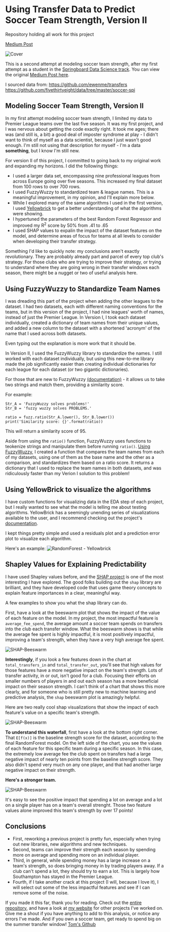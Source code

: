 # Using Transfer Data to Predict Soccer Team Strength, Version II
Repository holding all work for this project

[Medium Post]()

![Cover](https://miro.medium.com/max/9650/0*wPuBg7ZwWs8Fpg4V)

This is a second attempt at modeling soccer team strength, after my first attempt as a student in the [Springboard Data Science track](https://www.springboard.com/). You can view the original [Medium Post here](https://medium.com/analytics-vidhya/transfer-windows-predicting-english-premier-league-club-ratings-779b37008353).

I sourced data from: 
https://github.com/ewenme/transfers
https://github.com/fivethirtyeight/data/tree/master/soccer-spi

## Modeling Soccer Team Strength, Version II
In my first attempt modeling soccer team strength, I limited my data to Premier League teams over the last five season. It was my first project, and I was nervous about getting the code exactly right. It took me ages; there was (and still is, a bit) a good deal of imposter syndrome at play - I didn't want to think of myself as a data scientist, because I just wasn't good enough. I'm still not using that description for myself - I'm a data **something**, but I know I'm still new.

For version II of this project, I committed to going back to my original work and expanding my horizons. I did the following things:
 - I used a larger data set, encompassing nine professional leagues from across Europe going over five seasons. This increased my final dataset from 100 rows to over 700 rows.
 - I used FuzzyWuzzy to standardized team & league names. This is a meaningful improvement, in my opinion, and I'll explain more below.
 - While I explored many of the same algorithms I used in the first version, I used [Yellowbrick](https://www.scikit-yb.org/en/latest/) to get a better understanding of what the algorithms were showing.
 - I hypertuned the parameters of the best Random Forest Regressor and improved my R<sup>2</sup> score by 50% from .41 to .65
 - I used SHAP values to expalin the impact of the dataset features on the model, and determine areas of focus for teams at all levels to consider when developing their transfer strategy.

Something I'd like to quickly note: my conclusions aren't exactly revolutionary. They are probably already part and parcel of every top club's strategy. For those clubs who are trying to improve their strategy, or trying to understand where they are going wrong in their transfer windows each season, there might be a nugget or two of useful analysis here.


## Using FuzzyWuzzy to Standardize Team Names
I was dreading this part of the project when adding the other leagues to the dataset. I had two datasets, each with different naming conventions for the teams, but in this version of the project, I had nine leagues' worth of names, instead of just the Premier League. In Version I, I took each dataset individually, created a dictionary of team names from their unique values, and added a new column to the dataset with a shortened 'acronym' of the name that I used across both datasets.

Even typing out the explanation is more work that it should be.

In Version II, I used the FuzzyWuzzy library to standardize the names. I still worked with each dataset individually, but using this new-to-me library made the job significantly easier than creating individual dictionaries for each league for each dataset (or two gigantic dictionaries).

For those that are new to FuzzyWuzzy [(documentation)](https://pypi.org/project/fuzzywuzzy/) - it allows us to take two strings and match them, providing a similarity score.

For example:
```python3
Str_A = 'FuzzyWuzzy solves problems!'
Str_B = 'fuzzy wuzzy solves PROBLEMS.'

ratio = fuzz.ratio(Str_A.lower(), Str_B.lower())
print('Similarity score: {}'.format(ratio))
```
This will return a similarity score of 95.

Aside from using the `ratio()` function, FuzzyWuzzy uses functions to teokenize strings and manipulate them before running `ratio()`. [Using FuzzyWuzzy](https://github.com/tdraths/spi_transfers_global/blob/main/notebooks/full_data/Fuzzy_Wuzzy_team_names.ipynb), I created a function that compares the team names from each of my datasets, using one of them as the base name and the other as a comparison, and standardizes them based on a ratio score. It returns a dictionary that I used to replace the team names in both datasets, and was ridiculously faster than my Verion I solution to this problem!

## Using YellowBrick to visualize the algorithms
I have custom functions for visualizing data in the EDA step of each project, but I really wanted to see what the model is telling me about testing algorithms. YellowBrick has a seemingly unending series of visualizations available to the user, and I recommend checking out the project's [documentation](https://www.scikit-yb.org/en/latest/).

I kept things pretty simple and used a residuals plot and a prediction error plot to visualize each algorithm. 

Here's an example: ![RandomForest - Yellowbrick](https://github.com/tdraths/spi_transfers_global/blob/main/Screenshot%202021-08-10%2011.45.25%20PM.png)


## Shapley Values for Explaining Predictability
I have used Shapley values before, and the [SHAP project](https://shap.readthedocs.io/en/latest/index.html#) is one of the most interesting I have explored. The good folks building out the `shap` library are brilliant, and they have developed code that uses game theory concepts to explain feature importances in a clear, meaningful way.

A few examples to show you what the shap library can do.

First, have a look at the beeswarm plot that shows the impact of the value of each feature on the model. In my project, the most impactful feature is `average_fee_spend`, the average amount a soccer team spends on transfers into the club each transfer window. What the beeswarm shows is that while the average fee spent is highly impactful, it is most positively impactful, improving a team's strength, when they have a very high average fee spent.

![SHAP-Beeswarm](https://github.com/tdraths/spi_transfers_global/blob/main/Screenshot%202021-08-10%2011.53.17%20PM.png)

**Interestingly**, if you look a few features down in the chart at `total_transfers_in` and `total_transfer_out`, you'll see that high values for those features have a more negative impact on the team's strength. Lots of transfer activity, in or out, isn't good for a club. Focusing their efforts on smaller numbers of players in and out each season has a more beneficial impact on their season strength. I can't think of a chart that shows this more clearly, and for someone who is still pretty new to machine learning and predictive analysis, the `shap` beeswarm plot is amazingly helpful.

 Here are two really cool shap visualizations that show the impact of each feature's value on a specific team's strength.
 
![SHAP-Beeswarm](https://github.com/tdraths/spi_transfers_global/blob/main/Screenshot%202021-08-11%2012.12.13%20AM.png)

**To understand this waterfall**, first have a look at the bottom right corner. That `E[f(x)]` is the baseline strength score for the dataset, according to the final RandomForest model. On the left side of the chart, you see the values of each feature for this specific team during a specific season. In this case, the extremely low average fee the club spent on transfers had a large negative impact of nearly ten points from the baseline strength score. They also didn't spend very much on any one player, and that had another large negative impact on their strength.

**Here's a stronger team.**

![SHAP-Beeswarm](https://github.com/tdraths/spi_transfers_global/blob/main/Screenshot%202021-08-11%2012.11.39%20AM.png)

It's easy to see the positive impact that spending a lot on average and a lot on a single player has on a team's overall strenght. Those two feature values alone improved this team's strength by over 17 points!


## Conclusions
 - First, reworking a previous project is pretty fun, especially when trying out new libraries, new algorithms and new techniques.
 - Second, teams can improve their strength each season by spending more on average and spending more on an individual player.
 - Third, in general, while spending money has a large increase on a team's strength, so does bringing money in by trading players away. If a club can't spend a lot, they should try to earn a lot. This is largely how Southampton has stayed in the Premier League.
 - Fourth, if I take another crack at this project (I will, because I love it), I will select out some of the less impactful features and see if I can remove some of the noise.
 

If you made it this far, thank you for reading. Check out the [entire repository](https://github.com/tdraths/spi_transfers_global), and have a look at [my website](https://tdraths.github.io/) for other projects I've worked on. Give me a shout if you have anything to add to this analysis, or notice any errors I've made. And if you own a soccer team, get ready to spend big on the summer transfer window!
[Tom's Github](https://github.com/tdraths)

